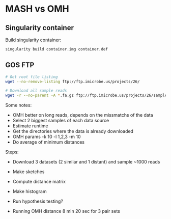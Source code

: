 # MASH vs OMH 

## Singularity container

Build singularity container:

```bash
singularity build container.img container.def
```

## GOS FTP 

```bash
# Get root file listing
wget --no-remove-listing ftp://ftp.imicrobe.us/projects/26/

# Download all sample reads
wget -r --no-parent -A *.fa.gz ftp://ftp.imicrobe.us/projects/26/samples
```

Some notes:
* OMH better on long reads, depends on the missmatchs of the data
* Select 2 biggest samples of each data source
* Estimate runtime
* Get the directories where the data is already downloaded
* OMH params -k 10 -l 1,2,3 -m 10
* Do average of minimum distances

Steps:
* Download 3 datasets (2 similar and 1 distant) and sample ~1000 reads
* Make sketches
* Compute distance matrix
* Make histogram
* Run hypothesis testing?

* Running OMH distance 8 min 20 sec for 3 pair sets